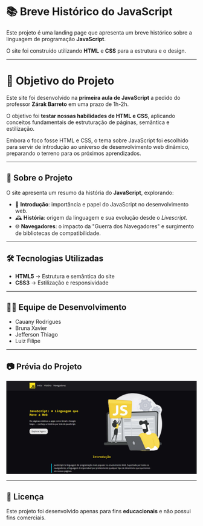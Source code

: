# 📚 Breve Histórico do JavaScript

Este projeto é uma landing page que apresenta um breve histórico sobre a linguagem de programação **JavaScript**.

O site foi construído utilizando **HTML** e **CSS** para a estrutura e o design.

---

# 📌 Objetivo do Projeto

Este site foi desenvolvido na **primeira aula de JavaScript** a pedido do professor **Zárak Barreto** em uma prazo de 1h-2h.

O objetivo foi **testar nossas habilidades de HTML e CSS**, aplicando conceitos fundamentais de estruturação de páginas, semântica e estilização.

Embora o foco fosse HTML e CSS, o tema sobre JavaScript foi escolhido para servir de introdução ao universo de desenvolvimento web dinâmico, preparando o terreno para os próximos aprendizados.

---

## 🚀 Sobre o Projeto

O site apresenta um resumo da história do **JavaScript**, explorando:
- 📖 **Introdução**: importância e papel do JavaScript no desenvolvimento web.  
- 🕰️ **História**: origem da linguagem e sua evolução desde o *Livescript*.  
- 🌐 **Navegadores**: o impacto da "Guerra dos Navegadores" e surgimento de bibliotecas de compatibilidade.  

---

## 🛠️ Tecnologias Utilizadas
- **HTML5** → Estrutura e semântica do site  
- **CSS3** → Estilização e responsividade  

---

## 👩‍💻 Equipe de Desenvolvimento
- Cauany Rodrigues  
- Bruna Xavier  
- Jefferson Thiago  
- Luiz Filipe  

---

## 📷 Prévia do Projeto
![cabeçalho e seção hero do projeto](design.png)

---

## 📄 Licença
Este projeto foi desenvolvido apenas para fins **educacionais** e não possui fins comerciais.
